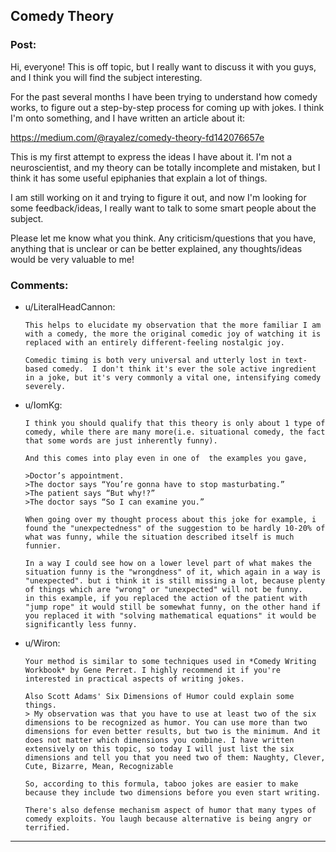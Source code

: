 ## Comedy Theory

### Post:

Hi, everyone! This is off topic, but I really want to discuss it with you guys, and I think you will find the subject interesting.

For the past several months I have been trying to understand how comedy works, to figure out a step-by-step process for coming up with jokes. I think I'm onto something, and I have written an article about it:

https://medium.com/@rayalez/comedy-theory-fd142076657e

This is my first attempt to express the ideas I have about it. I'm not a neuroscientist, and my theory can be totally incomplete and mistaken, but I think it has some useful epiphanies that explain a lot of things.

I am still working on it and trying to figure it out, and now I'm looking for some feedback/ideas, I really want to talk to some smart people about the subject.

Please let me know what you think. Any criticism/questions that you have, anything that is unclear or can be better explained, any thoughts/ideas would be very valuable to me!

### Comments:

- u/LiteralHeadCannon:
  ```
  This helps to elucidate my observation that the more familiar I am with a comedy, the more the original comedic joy of watching it is replaced with an entirely different-feeling nostalgic joy.

  Comedic timing is both very universal and utterly lost in text-based comedy.  I don't think it's ever the sole active ingredient in a joke, but it's very commonly a vital one, intensifying comedy severely.
  ```

- u/IomKg:
  ```
  I think you should qualify that this theory is only about 1 type of comedy, while there are many more(i.e. situational comedy, the fact that some words are just inherently funny).

  And this comes into play even in one of  the examples you gave,

  >Doctor’s appointment.
  >The doctor says “You’re gonna have to stop masturbating.” 
  >The patient says “But why!?”
  >The doctor says “So I can examine you.”

  When going over my thought process about this joke for example, i found the "unexpectedness" of the suggestion to be hardly 10-20% of what was funny, while the situation described itself is much funnier.

  In a way I could see how on a lower level part of what makes the situation funny is the "wrongdness" of it, which again in a way is "unexpected". but i think it is still missing a lot, because plenty of things which are "wrong" or "unexpected" will not be funny.
  in this example, if you replaced the action of the patient with "jump rope" it would still be somewhat funny, on the other hand if you replaced it with "solving mathematical equations" it would be significantly less funny.
  ```

- u/Wiron:
  ```
  Your method is similar to some techniques used in *Comedy Writing Workbook* by Gene Perret. I highly recommend it if you're interested in practical aspects of writing jokes.

  Also Scott Adams' Six Dimensions of Humor could explain some things.
  > My observation was that you have to use at least two of the six dimensions to be recognized as humor. You can use more than two dimensions for even better results, but two is the minimum. And it does not matter which dimensions you combine. I have written extensively on this topic, so today I will just list the six dimensions and tell you that you need two of them: Naughty, Clever, Cute, Bizarre, Mean, Recognizable

  So, according to this formula, taboo jokes are easier to make because they include two dimensions before you even start writing.

  There's also defense mechanism aspect of humor that many types of comedy exploits. You laugh because alternative is being angry or terrified.
  ```

---

